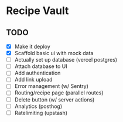 # Recipe Vault

## TODO

- [x] Make it deploy
- [x] Scaffold basic ui with mock data
- [ ] Actually set up database (vercel postgres)
- [ ] Attach database to UI 
- [ ] Add authentication
- [ ] Add link upload
- [ ] Error management (w/ Sentry)
- [ ] Routing/recipe page (parallel routes)
- [ ] Delete button (w/ server actions)
- [ ] Analytics (posthog)
- [ ] Ratelimiting (upstash)
